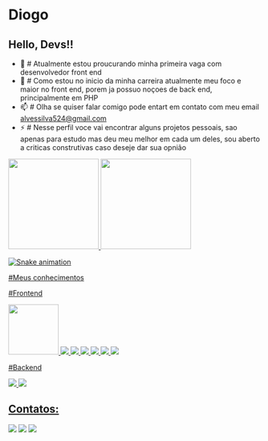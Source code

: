 # Diogo
## Hello, Devs!!



- 🔭 # Atualmente estou proucurando minha primeira vaga com desenvolvedor front end
- 🌱 # Como estou no inicio da minha carreira atualmente meu foco e maior no front end, porem ja possuo noçoes de back end, principalmente em PHP
- 📫 # Olha se quiser falar comigo pode entart em contato com meu email alvessilva524@gmail.com
- ⚡ # Nesse perfil voce vai encontrar alguns projetos pessoais, sao apenas para estudo mas deu meu melhor em cada um deles, sou aberto a criticas construtivas caso deseje dar sua opnião


<div>
  <a href="https://github.com/DiogoAlves2004">
  <img height="180em" src="https://github-readme-stats.vercel.app/api/top-langs/?username=DiogoAlves2004&layout=compact&langs_count=7&theme=dracula"/>
  <img height="180em" src="https://github-readme-stats.vercel.app/api?username=seu-usuário-aqui&show_icons=true&theme=dracula&include_all_commits=true&count_private=true"/>
</div>

![Snake animation](https://github.com/seu-usuário-aqui/DiogoAlves2004/blob/output/github-contribution-grid-snake.svg)


 #Meus conhecimentos
 
 #Frontend
 
 <img src="https://cdn.jsdelivr.net/gh/devicons/devicon/icons/sass/sass-original.svg" width="100px" height="100px" />
 <img src="https://cdn.jsdelivr.net/gh/devicons/devicon/icons/bootstrap/bootstrap-plain.svg" />
 <img src="https://cdn.jsdelivr.net/gh/devicons/devicon/icons/css3/css3-plain.svg" />
 <img src="https://cdn.jsdelivr.net/gh/devicons/devicon/icons/html5/html5-plain.svg" />
 <img src="https://cdn.jsdelivr.net/gh/devicons/devicon/icons/react/react-original-wordmark.svg" />
<img src="https://cdn.jsdelivr.net/gh/devicons/devicon/icons/typescript/typescript-plain.svg" />
<img src="https://cdn.jsdelivr.net/gh/devicons/devicon/icons/javascript/javascript-original.svg" />

#Backend

<img src="https://cdn.jsdelivr.net/gh/devicons/devicon/icons/php/php-plain.svg" />
<img src="https://cdn.jsdelivr.net/gh/devicons/devicon/icons/mysql/mysql-original-wordmark.svg" />



## Contatos:

<div>
  <a href="https://instagram.com/diogo_alvezx_" target="_blank"><img src="https://img.shields.io/badge/-Instagram-%23E4405F?style=for- the-badge&logo=instagram&logoColor=white" target="_blank"></a>
  <a href = "mailto:alvessilva524@gmail.com"><img src="https://img.shields.io/badge/Gmail-D14836?style=for-the-badge&logo=gmail&logoColor=white"     target="_blank"></a>
  <a href="https://www.linkedin.com/in/diogo-alves-26b83a221/" target="_blank"><img src="https://img.shields.io/badge/-LinkedIn-%230077B5?style=for-the-badge&logo=linkedin&logoColor=white" target="_blank"></a>   
</div>

